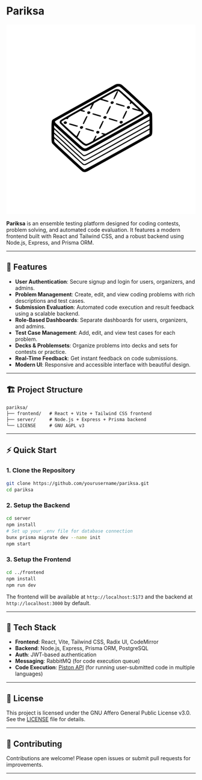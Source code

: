 # Pariksa

![Pariksa Logo](frontend/public/Deck-logo.svg)

**Pariksa** is an ensemble testing platform designed for coding contests, problem solving, and automated code evaluation. It features a modern frontend built with React and Tailwind CSS, and a robust backend using Node.js, Express, and Prisma ORM.

---

## 🚀 Features

- **User Authentication**: Secure signup and login for users, organizers, and admins.
- **Problem Management**: Create, edit, and view coding problems with rich descriptions and test cases.
- **Submission Evaluation**: Automated code execution and result feedback using a scalable backend.
- **Role-Based Dashboards**: Separate dashboards for users, organizers, and admins.
- **Test Case Management**: Add, edit, and view test cases for each problem.
- **Decks & Problemsets**: Organize problems into decks and sets for contests or practice.
- **Real-Time Feedback**: Get instant feedback on code submissions.
- **Modern UI**: Responsive and accessible interface with beautiful design.

---

## 🏗️ Project Structure

```
pariksa/
├── frontend/   # React + Vite + Tailwind CSS frontend
├── server/     # Node.js + Express + Prisma backend
└── LICENSE     # GNU AGPL v3
```

---

## ⚡ Quick Start

### 1. Clone the Repository
```bash
git clone https://github.com/yourusername/pariksa.git
cd pariksa
```

### 2. Setup the Backend
```bash
cd server
npm install
# Set up your .env file for database connection
bunx prisma migrate dev --name init
npm start
```

### 3. Setup the Frontend
```bash
cd ../frontend
npm install
npm run dev
```

The frontend will be available at `http://localhost:5173` and the backend at `http://localhost:3000` by default.

---

## 📝 Tech Stack

- **Frontend**: React, Vite, Tailwind CSS, Radix UI, CodeMirror
- **Backend**: Node.js, Express, Prisma ORM, PostgreSQL
- **Auth**: JWT-based authentication
- **Messaging**: RabbitMQ (for code execution queue)
- **Code Execution**: [Piston API](https://github.com/engineer-man/piston) (for running user-submitted code in multiple languages)

---

## 📂 License

This project is licensed under the GNU Affero General Public License v3.0. See the [LICENSE](LICENSE) file for details.

---

## 🤝 Contributing

Contributions are welcome! Please open issues or submit pull requests for improvements.

---



